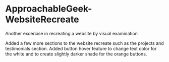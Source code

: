 # ApproachableGeek-WebsiteRecreate
Another excercise in recreating a website by visual examination

Added a few more sections to the website recreate such as the projects and testimonials section.
Added button hover feature to change text color for the white and to create slightly darker shade for the orange buttons.
